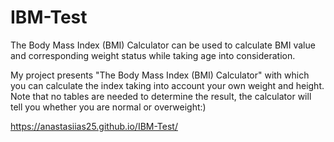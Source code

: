 # IBM-Test

The Body Mass Index (BMI) Calculator can be used to calculate BMI value and corresponding weight status while taking age into consideration.

My project presents "The Body Mass Index (BMI) Calculator" with which you can calculate the index taking into account your own weight and height.
Note that no tables are needed to determine the result, the calculator will tell you whether you are normal or overweight:)


https://anastasiias25.github.io/IBM-Test/
